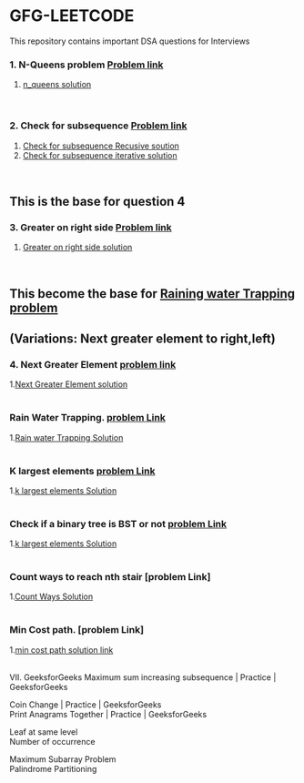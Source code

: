 # GFG-LEETCODE

This repository contains important DSA questions for Interviews


### 1. N-Queens problem  [Problem link](https://practice.geeksforgeeks.org/problems/n-queen-problem0315/1#)<br/>
 1. [n_queens solution](https://github.com/VaspulaVijayaLakshmi/GFG-LEETCODE/blob/main/N-queens)<br/>
<br/>


### 2. Check for subsequence  [Problem link](https://practice.geeksforgeeks.org/problems/check-for-subsequence4930/1#)<br/>
1. [Check for subsequence Recusive soution](https://github.com/VaspulaVijayaLakshmi/GFG-LEETCODE/blob/main/Check%20for%20Subseqeunce/recursive%20%20solution)<br/>
2. [Check for subsequence iterative solution](https://github.com/VaspulaVijayaLakshmi/GFG-LEETCODE/blob/main/Check%20for%20Subseqeunce/Iterative%20solution)<br/>
<br/>


 ## This is the base for question 4<br/>
### 3. Greater on right side  [Problem link](https://practice.geeksforgeeks.org/problems/greater-on-right-side4305/1) <br/>
1. [Greater on right side solution](https://github.com/VaspulaVijayaLakshmi/GFG-LEETCODE/blob/main/greater%20on%20right%20side)<br/>
<br/>


## This become the base for [Raining water Trapping problem](https://www.geeksforgeeks.org/trapping-rain-water/)<br/>
## (Variations:  Next greater element to right,left)<br/>
### 4. Next Greater Element  [problem link](https://practice.geeksforgeeks.org/problems/next-larger-element-1587115620/1) <br/>
1.[Next Greater Element solution](https://github.com/VaspulaVijayaLakshmi/GFG-LEETCODE/blob/main/Next%20Greater%20Element%20to%20right)<br/>
<br/>


### Rain Water Trapping.   [problem Link](https://practice.geeksforgeeks.org/problems/trapping-rain-water-1587115621/1)<br/>
1.[Rain water Trapping Solution](https://github.com/VaspulaVijayaLakshmi/GFG-LEETCODE/blob/main/Trapping%20Rain%20water)<br/>
<br/>

### K largest elements  [problem Link]()<br/>
1.[k largest elements  Solution]()<br/>
<br/>

### Check if a binary tree is BST or not [problem Link]()<br/>
1.[k largest elements  Solution]()<br/>
<br/>


 ### Count ways to reach nth stair [problem Link]<br/>
1.[Count Ways  Solution]()<br/>
<br/>

### Min Cost path. [problem Link]<br/>
1.[min cost path solution link]()<br/>
<br/>



VII.   GeeksforGeeks Maximum sum increasing subsequence | Practice | GeeksforGeeks<br/>




Coin Change | Practice | GeeksforGeeks<br/>
Print Anagrams Together | Practice | GeeksforGeeks<br/>

Leaf at same level<br/>
Number of occurrence<br/>

Maximum Subarray Problem<br/>
Palindrome Partitioning<br/>
